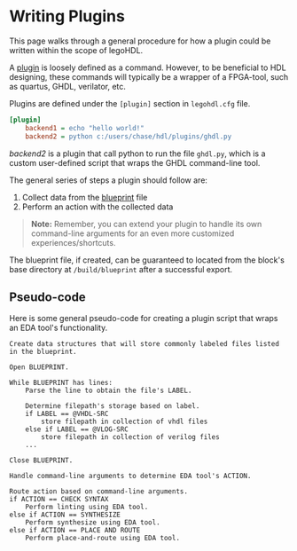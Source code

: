 # Writing Plugins

This page walks through a general procedure for how a plugin could be written within the scope of legoHDL.

A [plugin](./../glossary.md#plugin) is loosely defined as a command. However, to be beneficial to HDL designing, these commands will typically be a wrapper of a FPGA-tool, such as quartus, GHDL, verilator, etc.

Plugins are defined under the `[plugin]` section in `legohdl.cfg` file.

```ini
[plugin]
    backend1 = echo "hello world!"
    backend2 = python c:/users/chase/hdl/plugins/ghdl.py
```

_backend2_ is a plugin that call python to run the file `ghdl.py`, which is a custom user-defined script that wraps the GHDL command-line tool.

The general series of steps a plugin should follow are:

1. Collect data from the [blueprint](./../glossary.md#blueprint) file
2. Perform an action with the collected data

> __Note:__ Remember, you can extend your plugin to handle its own command-line arguments for an even more customized experiences/shortcuts.

The blueprint file, if created, can be guaranteed to located from the block's base directory at `/build/blueprint` after a successful export.

## Pseudo-code

Here is some general pseudo-code for creating a plugin script that wraps an EDA tool's functionality.

```
Create data structures that will store commonly labeled files listed in the blueprint.

Open BLUEPRINT.

While BLUEPRINT has lines:
    Parse the line to obtain the file's LABEL.

    Determine filepath's storage based on label.
    if LABEL == @VHDL-SRC
        store filepath in collection of vhdl files
    else if LABEL == @VLOG-SRC
        store filepath in collection of verilog files
    ...

Close BLUEPRINT.

Handle command-line arguments to determine EDA tool's ACTION.

Route action based on command-line arguments.
if ACTION == CHECK SYNTAX
    Perform linting using EDA tool.
else if ACTION == SYNTHESIZE
    Perform synthesize using EDA tool.
else if ACTION == PLACE AND ROUTE
    Perform place-and-route using EDA tool.
```